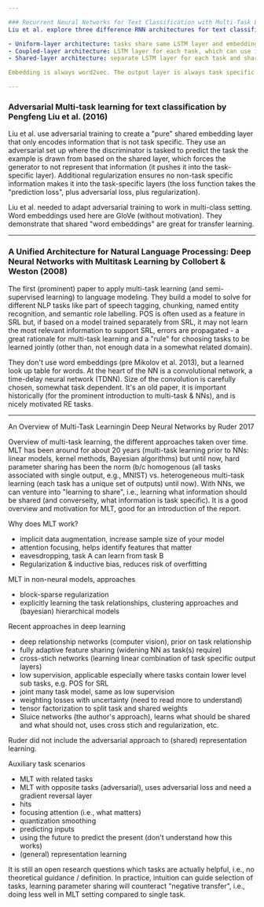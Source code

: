 ```yaml
---

### Recurrent Neural Networks for Text Classification with Multi-Task Learning by Pengfeng Liu et al. (2016)
Liu et al. explore three difference RNN architectures for text classification (four benchmark tasks, all movie reviews - sentiment classification, subjectivity classification). Architectures differ in how much information they share or keep task specific (task-specific vs. shared LSTM layers):

- Uniform-layer architecture: tasks share same LSTM layer and embedding layer, besides their own embedding layer.
- Coupled-layer architecture: LSTM layer for each task, which can use information of LSTM layer of other task; gating to control information flow.
- Shared-layer architecture: separate LSTM layer for each task and shared bi-directional LSTM layer; gating mechanism for controlling information flow. Shared layer can be initialized by unsupervised pre-training (used Bengio et al. 2007 language model).

Embedding is always word2vec. The output layer is always task specific (softmax layer). 

---
```


### Adversarial Multi-task learning for text classification by Pengfeng Liu et al. (2016)
Liu et al. use adversarial training to create a "pure" shared embedding layer that only encodes information that is not task specific. They use an adversarial set up where the discriminator is tasked to predict the task the example is drawn from based on the shared layer, which forces the generator to not represent that information (it pushes it into the task-specific layer). Additional regularization ensures no non-task specific information makes it into the task-specific layers (the loss function takes the "prediction loss", plus adversarial loss, plus regularization). 

Liu et al. needed to adapt adversarial training to work in multi-class setting. Word embeddings used here are GloVe (without motivation). They demonstrate that shared "word embeddings" are great for transfer learning.

---

### A Unified Architecture for Natural Language Processing: Deep Neural Networks with Multitask Learning by Collobert & Weston (2008)

The first (prominent) paper to apply multi-task learning (and semi-supervised learning) to language modeling. They build a model to solve for different NLP tasks like part of speech tagging, chunking, named entity recognition, and semantic role labelling. POS is often used as a feature in SRL but, if based on a model trained separately from SRL, it may not learn the most relevant information to support SRL, errors are propagated - a great rationale for multi-task learning and a "rule" for choosing tasks to be learned jointly (other than, not enough data in a somewhat related domain). 

They don't use word embeddings (pre Mikolov et al. 2013), but a learned look up table for words. At the heart of the NN is a convolutional network, a time-delay neural network (TDNN). Size of the convolution is carefully chosen, somewhat task dependent. It's an old paper, it is important historically (for the prominent introduction to multi-task & NNs), and is nicely motivated RE tasks.

---

An Overview of Multi-Task Learningin Deep Neural Networks by Ruder 2017

Overview of multi-task learning, the different approaches taken over time. MLT has been around for about 20 years (multi-task learning prior to NNs: linear models, kernel methods, Bayesian algorithms) but until now, hard parameter sharing has been the norm (b/c homogenous (all tasks associated with single output, e.g., MNIST) vs. heterogeneous multi-task learning (each task has a unique set of outputs) until now). With NNs, we can venture into "learning to share", i.e., learning what information should be shared (and converselty, what information is task specific). It is a good overview and motivation for MLT, good for an introduction of the report. 

Why does MLT work?
- implicit data augmentation, increase sample size of your model
- attention focusing, helps identify features that matter
- eavesdropping, task A can learn from task B
- Regularization & inductive bias, reduces risk of overfitting

MLT in non-neural models, approaches
- block-sparse regularization
- explicitly learning the task relationships, clustering approaches and (bayesian) hierarchical models

Recent approaches in deep learning
- deep relationship networks (computer vision), prior on task relationship
- fully adaptive feature sharing (widening NN as task(s) require)
- cross-stich networks (learning linear combination of task specific output layers)
- low supervision, applicable especially where tasks contain lower level sub tasks, e.g. POS for SRL
- joint many task model, same as low supervision
- weighting losses with uncertainty (need to read more to understand)
- tensor factorization to split task and shared weights
- Sluice networks (the author's approach), learns what should be shared and what should not, uses cross stich and regularization, etc.

Ruder did not include the adversarial approach to (shared) representation learning.

Auxiliary task scenarios
- MLT with related tasks
- MLT with opposite tasks (adversarial), uses adversarial loss and need a gradient reversal layer
- hits
- focusing attention (i.e., what matters)
- quantization smoothing
- predicting inputs
- using the future to predict the present (don't understand how this works)
- (general) representation learning

It is still an open research questions which tasks are actually helpful, i.e., no theoretical guidance / definition. In practice, intuition can guide selection of tasks, learning parameter sharing will counteract "negative transfer", i.e., doing less well in MLT setting compared to single task.


